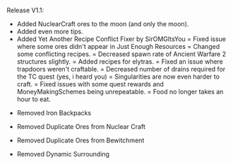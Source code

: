 Release V1.1:

+ Added NuclearCraft ores to the moon (and only the moon).
+ Added even more tips.
+ Added Yet Another Recipe Conflict Fixer by SirOMGItsYou
= Fixed issue where some ores didn't appear in Just Enough Resources
= Changed some conflicting recipes.
= Decreased spawn rate of Ancient Warfare 2 structures slightly.
= Added recipes for elytras.
= Fixed an issue where trapdoors weren't craftable.
= Decreased number of drains required for the TC quest (yes, i heard you)
= Singularities are now even harder to craft.
= Fixed issues with some quest rewards and MoneyMakingSchemes being unrepeatable.
= Food no longer takes an hour to eat.
- Removed Iron Backpacks
- Removed Duplicate Ores from Nuclear Craft
- Removed Duplicate Ores from Bewitchment

- Removed Dynamic Surrounding
